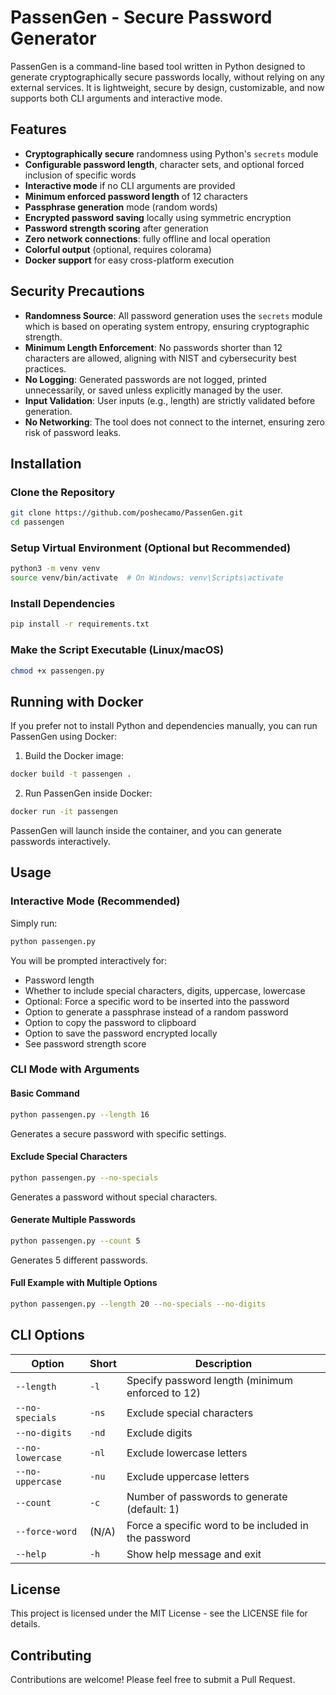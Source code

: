 # PassenGen - Secure Password Generator

PassenGen is a command-line based tool written in Python designed to generate cryptographically secure passwords locally, without relying on any external services. It is lightweight, secure by design, customizable, and now supports both CLI arguments and interactive mode.

## Features

- **Cryptographically secure** randomness using Python's `secrets` module
- **Configurable password length**, character sets, and optional forced inclusion of specific words
- **Interactive mode** if no CLI arguments are provided
- **Minimum enforced password length** of 12 characters
- **Passphrase generation** mode (random words)
- **Encrypted password saving** locally using symmetric encryption
- **Password strength scoring** after generation
- **Zero network connections**: fully offline and local operation
- **Colorful output** (optional, requires colorama)
- **Docker support** for easy cross-platform execution

## Security Precautions

- **Randomness Source**: All password generation uses the `secrets` module which is based on operating system entropy, ensuring cryptographic strength.
- **Minimum Length Enforcement**: No passwords shorter than 12 characters are allowed, aligning with NIST and cybersecurity best practices.
- **No Logging**: Generated passwords are not logged, printed unnecessarily, or saved unless explicitly managed by the user.
- **Input Validation**: User inputs (e.g., length) are strictly validated before generation.
- **No Networking**: The tool does not connect to the internet, ensuring zero risk of password leaks.

## Installation

### Clone the Repository

```bash
git clone https://github.com/poshecamo/PassenGen.git
cd passengen
```

### Setup Virtual Environment (Optional but Recommended)

```bash
python3 -m venv venv
source venv/bin/activate  # On Windows: venv\Scripts\activate
```

### Install Dependencies

```bash
pip install -r requirements.txt
```

### Make the Script Executable (Linux/macOS)

```bash
chmod +x passengen.py
```

## Running with Docker

If you prefer not to install Python and dependencies manually, you can run PassenGen using Docker:

1. Build the Docker image:

```bash
docker build -t passengen .
```

2. Run PassenGen inside Docker:

```bash
docker run -it passengen
```

PassenGen will launch inside the container, and you can generate passwords interactively.

## Usage

### Interactive Mode (Recommended)

Simply run:

```bash
python passengen.py
```

You will be prompted interactively for:
- Password length
- Whether to include special characters, digits, uppercase, lowercase
- Optional: Force a specific word to be inserted into the password
- Option to generate a passphrase instead of a random password
- Option to copy the password to clipboard
- Option to save the password encrypted locally
- See password strength score

### CLI Mode with Arguments

#### Basic Command

```bash
python passengen.py --length 16
```

Generates a secure password with specific settings.

#### Exclude Special Characters

```bash
python passengen.py --no-specials
```

Generates a password without special characters.

#### Generate Multiple Passwords

```bash
python passengen.py --count 5
```

Generates 5 different passwords.

#### Full Example with Multiple Options

```bash
python passengen.py --length 20 --no-specials --no-digits
```

## CLI Options

| Option | Short | Description |
|--------|-------|-------------|
| `--length` | `-l` | Specify password length (minimum enforced to 12) |
| `--no-specials` | `-ns` | Exclude special characters |
| `--no-digits` | `-nd` | Exclude digits |
| `--no-lowercase` | `-nl` | Exclude lowercase letters |
| `--no-uppercase` | `-nu` | Exclude uppercase letters |
| `--count` | `-c` | Number of passwords to generate (default: 1) |
| `--force-word` | (N/A) | Force a specific word to be included in the password |
| `--help` | `-h` | Show help message and exit |

## License

This project is licensed under the MIT License - see the LICENSE file for details.

## Contributing

Contributions are welcome! Please feel free to submit a Pull Request.
